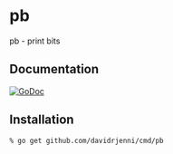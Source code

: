 # pb

pb - print bits

## Documentation

[![GoDoc](https://godoc.org/github.com/davidrjenni/cmd/pb?status.svg)](https://godoc.org/github.com/davidrjenni/cmd/pb)

## Installation

```
% go get github.com/davidrjenni/cmd/pb
```
